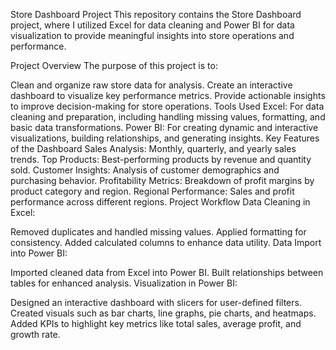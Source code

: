
Store Dashboard Project
This repository contains the Store Dashboard project, where I utilized Excel for data cleaning and Power BI for data visualization to provide meaningful insights into store operations and performance.

Project Overview
The purpose of this project is to:

Clean and organize raw store data for analysis.
Create an interactive dashboard to visualize key performance metrics.
Provide actionable insights to improve decision-making for store operations.
Tools Used
Excel: For data cleaning and preparation, including handling missing values, formatting, and basic data transformations.
Power BI: For creating dynamic and interactive visualizations, building relationships, and generating insights.
Key Features of the Dashboard
Sales Analysis: Monthly, quarterly, and yearly sales trends.
Top Products: Best-performing products by revenue and quantity sold.
Customer Insights: Analysis of customer demographics and purchasing behavior.
Profitability Metrics: Breakdown of profit margins by product category and region.
Regional Performance: Sales and profit performance across different regions.
Project Workflow
Data Cleaning in Excel:

Removed duplicates and handled missing values.
Applied formatting for consistency.
Added calculated columns to enhance data utility.
Data Import into Power BI:

Imported cleaned data from Excel into Power BI.
Built relationships between tables for enhanced analysis.
Visualization in Power BI:

Designed an interactive dashboard with slicers for user-defined filters.
Created visuals such as bar charts, line graphs, pie charts, and heatmaps.
Added KPIs to highlight key metrics like total sales, average profit, and growth rate.
